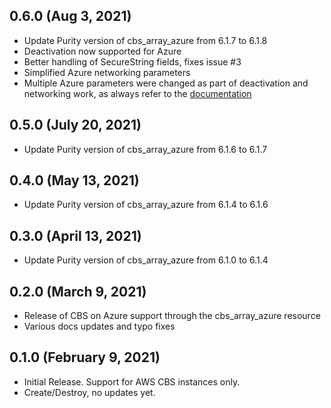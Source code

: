 ## 0.6.0 (Aug 3, 2021)

* Update Purity version of cbs_array_azure from 6.1.7 to 6.1.8
* Deactivation now supported for Azure
* Better handling of SecureString fields, fixes issue #3
* Simplified Azure networking parameters
* Multiple Azure parameters were changed as part of deactivation and networking work, as always refer to the [documentation](docs/resources/array_azure.md)

## 0.5.0 (July 20, 2021)

* Update Purity version of cbs_array_azure from 6.1.6 to 6.1.7

## 0.4.0 (May 13, 2021)

* Update Purity version of cbs_array_azure from 6.1.4 to 6.1.6

## 0.3.0 (April 13, 2021)

* Update Purity version of cbs_array_azure from 6.1.0 to 6.1.4

## 0.2.0 (March 9, 2021)

* Release of CBS on Azure support through the cbs_array_azure resource
* Various docs updates and typo fixes

## 0.1.0 (February 9, 2021)

* Initial Release. Support for AWS CBS instances only.
* Create/Destroy, no updates yet.